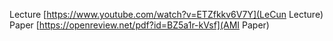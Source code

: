 Lecture
[https://www.youtube.com/watch?v=ETZfkkv6V7Y](LeCun Lecture)
Paper
[https://openreview.net/pdf?id=BZ5a1r-kVsf](AMI Paper)


